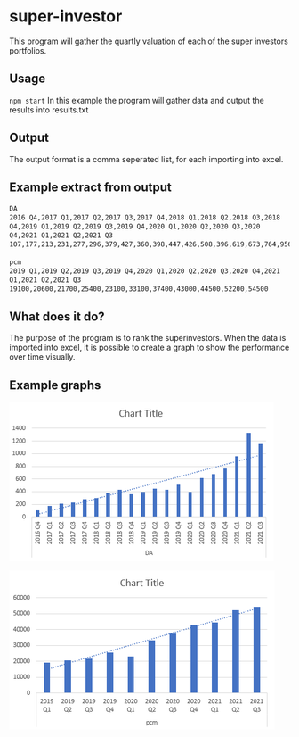 # super-investor

This program will gather the quartly valuation of each of the super investors portfolios.

## Usage

`npm start`
In this example the program will gather data and output the results into results.txt

## Output

The output format is a comma seperated list, for each importing into excel.

## Example extract from output

```
DA
2016 Q4,2017 Q1,2017 Q2,2017 Q3,2017 Q4,2018 Q1,2018 Q2,2018 Q3,2018 Q4,2019 Q1,2019 Q2,2019 Q3,2019 Q4,2020 Q1,2020 Q2,2020 Q3,2020 Q4,2021 Q1,2021 Q2,2021 Q3
107,177,213,231,277,296,379,427,360,398,447,426,508,396,619,673,764,956,1330,1150

pcm
2019 Q1,2019 Q2,2019 Q3,2019 Q4,2020 Q1,2020 Q2,2020 Q3,2020 Q4,2021 Q1,2021 Q2,2021 Q3
19100,20600,21700,25400,23100,33100,37400,43000,44500,52200,54500
```

## What does it do?

The purpose of the program is to rank the superinvestors. When the data is imported into excel, it is possible to create a graph to show the performance over time visually.

## Example graphs

![DA](./DA.PNG)

![pcm](./pcm.PNG)
